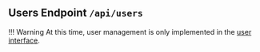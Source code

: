 ## Users Endpoint `/api/users`

!!! Warning
    At this time, user management is only implemented in the [user interface](https://console.cannlytics.com).

<!-- TODO: Describe get user settings endpoint -->
<!-- /users/<user_id> -->
